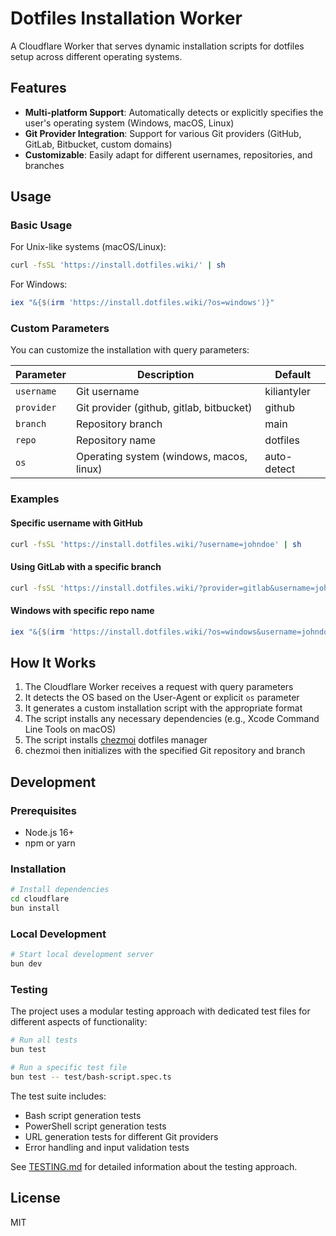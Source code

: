 # Dotfiles Installation Worker

A Cloudflare Worker that serves dynamic installation scripts for dotfiles setup across different operating systems.

## Features

- **Multi-platform Support**: Automatically detects or explicitly specifies the user's operating system (Windows, macOS, Linux)
- **Git Provider Integration**: Support for various Git providers (GitHub, GitLab, Bitbucket, custom domains)
- **Customizable**: Easily adapt for different usernames, repositories, and branches

## Usage

### Basic Usage

For Unix-like systems (macOS/Linux):

```bash
curl -fsSL 'https://install.dotfiles.wiki/' | sh
```

For Windows:

```powershell
iex "&{$(irm 'https://install.dotfiles.wiki/?os=windows')}"
```

### Custom Parameters

You can customize the installation with query parameters:

| Parameter | Description | Default |
|-----------|-------------|---------|
| `username` | Git username | kiliantyler |
| `provider` | Git provider (github, gitlab, bitbucket) | github |
| `branch` | Repository branch | main |
| `repo` | Repository name | dotfiles |
| `os` | Operating system (windows, macos, linux) | auto-detect |

### Examples

#### Specific username with GitHub

```bash
curl -fsSL 'https://install.dotfiles.wiki/?username=johndoe' | sh
```

#### Using GitLab with a specific branch

```bash
curl -fsSL 'https://install.dotfiles.wiki/?provider=gitlab&username=johndoe&branch=develop' | sh
```

#### Windows with specific repo name

```powershell
iex "&{$(irm 'https://install.dotfiles.wiki/?os=windows&username=johndoe&repo=my-config')}"
```

## How It Works

1. The Cloudflare Worker receives a request with query parameters
2. It detects the OS based on the User-Agent or explicit `os` parameter
3. It generates a custom installation script with the appropriate format
4. The script installs any necessary dependencies (e.g., Xcode Command Line Tools on macOS)
5. The script installs [chezmoi](https://www.chezmoi.io/) dotfiles manager
6. chezmoi then initializes with the specified Git repository and branch

## Development

### Prerequisites

- Node.js 16+
- npm or yarn

### Installation

```bash
# Install dependencies
cd cloudflare
bun install
```

### Local Development

```bash
# Start local development server
bun dev
```

### Testing

The project uses a modular testing approach with dedicated test files for different aspects of functionality:

```bash
# Run all tests
bun test

# Run a specific test file
bun test -- test/bash-script.spec.ts
```

The test suite includes:

- Bash script generation tests
- PowerShell script generation tests
- URL generation tests for different Git providers
- Error handling and input validation tests

See [TESTING.md](./TESTING.md) for detailed information about the testing approach.

## License

MIT
